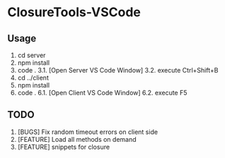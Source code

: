 # ClosureTools-VSCode

## Usage

1. cd server
2. npm install
3. code .
3.1. [Open Server VS Code Window]
3.2. execute Ctrl+Shift+B
4. cd ../client
5. npm install
6. code .
6.1. [Open Client VS Code Window]
6.2. execute F5



## TODO
1. [BUGS] Fix random timeout errors on client side
2. [FEATURE] Load all methods on demand
3. [FEATURE] snippets for closure
